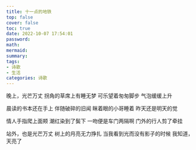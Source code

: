 ```yaml
---
title: 十一点的地铁
top: false
cover: false
toc: true
date: 2022-10-07 17:54:01
password:
math:
mermaid:
summary:
tags:
- 诗歌
- 生活
categories: 诗歌
---
```


晚上，光芒万丈
拐角的草席上有睡无梦
可乐望着匆匆脚步
气泡缓缓上升

晨读的书本还在手上
伴随破碎的旧闻
眯着眼的小哥睡着
昨天还是明天的觉

情人手指爬上面颊
潮红染到了鬓下
一吻便是车门两隔啊
门外的行人剪了牵挂

站外，也是光芒万丈
树上的月亮无力挣扎
当我看到光而没有影子的时候
我知道，天亮了
